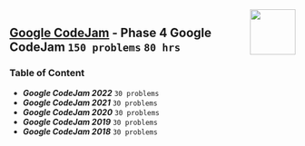 <img align="right" width="80" src="https://github.com/cs-MohamedAyman/Problem-Solving-Training/blob/master/logos/googlecodejam.jpg">

## [Google CodeJam](https://codingcompetitions.withgoogle.com/codejam/) - Phase 4 Google CodeJam `150 problems` `80 hrs`

### Table of Content

- ***Google CodeJam 2022***        `30 problems`
- ***Google CodeJam 2021***        `30 problems`
- ***Google CodeJam 2020***        `30 problems`
- ***Google CodeJam 2019***        `30 problems`
- ***Google CodeJam 2018***        `30 problems`


